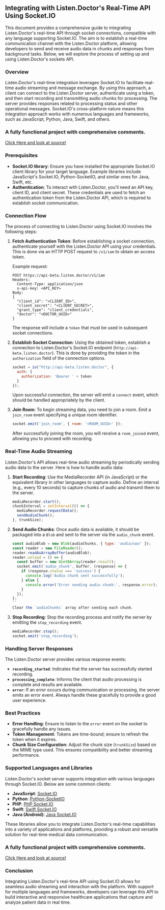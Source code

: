 ## Integrating with Listen.Doctor's Real-Time API Using Socket.IO

This document provides a comprehensive guide to integrating Listen.Doctor's real-time API through socket connections, compatible with any language supporting Socket.IO. The aim is to establish a real-time communication channel with the Listen.Doctor platform, allowing developers to send and receive audio data in chunks and responses from background tasks. Below, we will explore the process of setting up and using Listen.Doctor's sockets API.

### Overview
Listen.Doctor's real-time integration leverages Socket.IO to facilitate real-time audio streaming and message exchange. By using this approach, a client can connect to the Listen.Doctor server, authenticate using a token, and then start recording and transmitting audio chunks for processing. The server provides responses related to processing status and other operational messages. Socket.IO's cross-platform nature means this integration approach works with numerous languages and frameworks, such as JavaScript, Python, Java, Swift, and others.

### A fully functional project with comprehensive comments.

[Click Here and look at source!](https://api-beta.listen.doctor/sample-sockets)

### Prerequisites
- **Socket.IO library**: Ensure you have installed the appropriate Socket.IO client library for your target language. Example libraries include JavaScript's Socket.IO, Python-SocketIO, and similar ones for Java, Swift, etc.
- **Authentication**: To interact with Listen.Doctor, you'll need an API key, client ID, and client secret. These credentials are used to fetch an authentication token from the Listen.Doctor API, which is required to establish socket communication.

### Connection Flow
The process of connecting to Listen.Doctor using Socket.IO involves the following steps:

1. **Fetch Authentication Token**: Before establishing a socket connection, authenticate yourself with the Listen.Doctor API using your credentials. This is done via an HTTP POST request to `/v1/iam` to obtain an access token.

    Example request:

    ```http
    POST https://api-beta.listen.doctor/v1/iam
    Headers:
      Content-Type: application/json
      x-api-key: <API_KEY>
    Body:
    {
      "client_id": "<CLIENT_ID>",
      "client_secret": "<CLIENT_SECRET>",
      "grant_type": "client_credentials",
      "doctor": "<DOCTOR_UUID>"
    }
    ```

    The response will include a `token` that must be used in subsequent socket connections.

2. **Establish Socket Connection**: Using the obtained token, establish a connection to Listen.Doctor's Socket.IO endpoint (`http://api-beta.listen.doctor`). This is done by providing the token in the `authorization` field of the connection options.

    ```javascript
    socket = io("http://api-beta.listen.doctor", {
      auth: {
        authorization: 'Bearer ' + token
      }
    });
    ```

    Upon successful connection, the server will emit a `connect` event, which should be handled appropriately by the client.

3. **Join Room**: To begin streaming data, you need to join a room. Emit a `join_room` event specifying a unique room identifier.

    ```javascript
    socket.emit('join_room', { room: '<ROOM_UUID>' });
    ```

    After successfully joining the room, you will receive a `room_joined` event, allowing you to proceed with recording.

### Real-Time Audio Streaming
Listen.Doctor's API allows real-time audio streaming by periodically sending audio data to the server. Here is how to handle audio data:

1. **Start Recording**: Use the MediaRecorder API (in JavaScript) or the equivalent library in other languages to capture audio. Define an interval (e.g., every 10 seconds) to capture chunks of audio and transmit them to the server.

    ```javascript
    mediaRecorder.start();
    chunkInterval = setInterval(() => {
      mediaRecorder.requestData();
      sendAudioChunk();
    }, trunkSize);
    ```

2. **Send Audio Chunks**: Once audio data is available, it should be packaged into a `Blob` and sent to the server via the `audio_chunk` event.

    ```javascript
    const audioBlob = new Blob(audioChunks, { type: 'audio/wav' });
    const reader = new FileReader();
    reader.readAsArrayBuffer(audioBlob);
    reader.onload = () => {
      const buffer = new Uint8Array(reader.result);
      socket.emit('audio_chunk', buffer, (response) => {
        if (response.status === 'success') {
          console.log('Audio chunk sent successfully');
        } else {
          console.error('Error sending audio chunk:', response.error);
        }
      });
    };
    ``
    Clear the `audioChunks` array after sending each chunk.

3. **Stop Recording**: Stop the recording process and notify the server by emitting the `stop_recording` event.

    ```javascript
    mediaRecorder.stop();
    socket.emit('stop_recording');
    ```

### Handling Server Responses
The Listen.Doctor server provides various response events:

- **`recording_started`**: Indicates that the server has successfully started recording.
- **`processing_complete`**: Informs the client that audio processing is complete and results are available.
- **`error`**: If an error occurs during communication or processing, the server emits an error event. Always handle these gracefully to provide a good user experience.

### Best Practices
- **Error Handling**: Ensure to listen to the `error` event on the socket to gracefully handle any issues.
- **Token Management**: Tokens are time-bound; ensure to refresh the token when it expires.
- **Chunk Size Configuration**: Adjust the chunk size (`trunkSize`) based on the MIME type used. This ensures compatibility and better streaming performance.

### Supported Languages and Libraries
Listen.Doctor's socket server supports integration with various languages through Socket.IO. Below are some common clients:
- **JavaScript**: [Socket.IO](https://socket.io/)
- **Python**: [Python-SocketIO](https://python-socketio.readthedocs.io/en/latest/)
- **PHP**: [PHP Socket.IO](https://dhtml.github.io/phpsocket.io/)
- **Swift**: [Swift Socket.IO](https://github.com/socketio/socket.io-client-swift)
- **Java (Android)**: [Java Socket.IO](https://github.com/socketio/socket.io-client-java)

These libraries allow you to integrate Listen.Doctor's real-time capabilities into a variety of applications and platforms, providing a robust and versatile solution for real-time medical data communication.

### A fully functional project with comprehensive comments.

[Click Here and look at source!](https://api-beta.listen.doctor/sample-sockets)

### Conclusion
Integrating Listen.Doctor's real-time API using Socket.IO allows for seamless audio streaming and interaction with the platform. With support for multiple languages and frameworks, developers can leverage this API to build interactive and responsive healthcare applications that capture and analyze patient data in real time.

